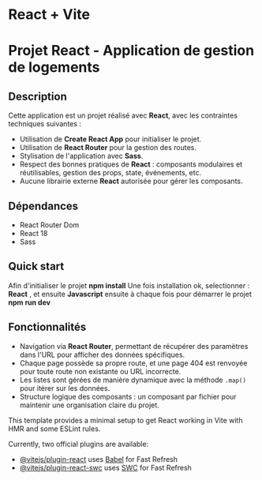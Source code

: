 # React + Vite
 

# Projet React - Application de gestion de logements

## Description

Cette application est un projet réalisé avec **React**, avec les contraintes techniques suivantes :
- Utilisation de **Create React App** pour initialiser le projet.
- Utilisation de **React Router** pour la gestion des routes.
- Stylisation de l'application avec **Sass**.
- Respect des bonnes pratiques de **React** : composants modulaires et réutilisables, gestion des props, state, événements, etc.
- Aucune librairie externe **React** autorisée pour gérer les composants.

## Dépendances
- React Router Dom
- React 18
- Sass


## Quick start
 Afin d'initialiser le projet **npm install**
 Une fois installation ok, selectionner : **React** , et ensuite **Javascript**
 ensuite à chaque fois pour démarrer le projet **npm run dev**

## Fonctionnalités

- Navigation via **React Router**, permettant de récupérer des paramètres dans l'URL pour afficher des données spécifiques.
- Chaque page possède sa propre route, et une page 404 est renvoyée pour toute route non existante ou URL incorrecte.
- Les listes sont gérées de manière dynamique avec la méthode `.map()` pour itérer sur les données.
- Structure logique des composants : un composant par fichier pour maintenir une organisation claire du projet.



This template provides a minimal setup to get React working in Vite with HMR and some ESLint rules.

Currently, two official plugins are available:

- [@vitejs/plugin-react](https://github.com/vitejs/vite-plugin-react/blob/main/packages/plugin-react/README.md) uses [Babel](https://babeljs.io/) for Fast Refresh
- [@vitejs/plugin-react-swc](https://github.com/vitejs/vite-plugin-react-swc) uses [SWC](https://swc.rs/) for Fast Refresh
